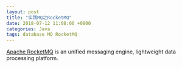```yaml
---
layout: post
title: "实践MQ之RocketMQ"
date: 2018-07-12 11:08:00 +0800
categories: Java
tags: database MQ RocketMQ
---
```


[Apache RocketMQ](https://rocketmq.apache.org/) is an unified messaging engine, lightweight data processing platform. 